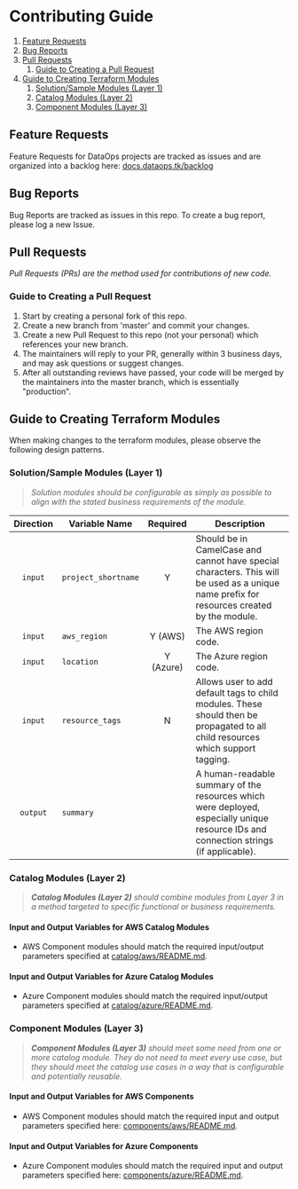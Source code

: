 # Contributing Guide

1. [Feature Requests](#feature-requests)
2. [Bug Reports](#bug-reports)
3. [Pull Requests](#pull-requests)
   1. [Guide to Creating a Pull Request](#guide-to-creating-a-pull-request)
4. [Guide to Creating Terraform Modules](#guide-to-creating-terraform-modules)
   1. [Solution/Sample Modules (Layer 1)](#solutionsample-modules-layer-1)
   2. [Catalog Modules (Layer 2)](#catalog-modules-layer-2)
   3. [Component Modules (Layer 3)](#component-modules-layer-3)

## Feature Requests

Feature Requests for DataOps projects are tracked as issues and are organized into a backlog here: [docs.dataops.tk/backlog](https://docs.dataops.tk/backlog)

## Bug Reports

Bug Reports are tracked as issues in this repo. To create a bug report, please log a new Issue.

## Pull Requests

_Pull Requests (PRs) are the method used for contributions of new code._

### Guide to Creating a Pull Request

1. Start by creating a personal fork of this repo.
2. Create a new branch from 'master' and commit your changes.
3. Create a new Pull Request to this repo (not your personal) which references your new branch.
4. The maintainers will reply to your PR, generally within 3 business days, and may ask questions or suggest changes.
5. After all outstanding reviews have passed, your code will be merged by the maintainers into the master branch, which is essentially "production".

## Guide to Creating Terraform Modules

When making changes to the terraform modules, please observe the following design patterns.

### Solution/Sample Modules (Layer 1)

> _Solution modules should be configurable as simply as possible to align with the stated business requirements of the module._

| Direction | Variable Name       | Required  | Description                                                                                                                               |
| :-------: | ------------------- | :-------: | ----------------------------------------------------------------------------------------------------------------------------------------- |
|  `input`  | `project_shortname` |     Y     | Should be in CamelCase and cannot have special characters. This will be used as a unique name prefix for resources created by the module. |
|  `input`  | `aws_region`        |  Y (AWS)  | The AWS region code.                                                                                                                      |
|  `input`  | `location`          | Y (Azure) | The Azure region code.                                                                                                                    |
|  `input`  | `resource_tags`     |     N     | Allows user to add default tags to child modules. These should then be propagated to all child resources which support tagging.           |
| `output`  | `summary`           |           | A human-readable summary of the resources which were deployed, especially unique resource IDs and connection strings (if applicable).     |

### Catalog Modules (Layer 2)

> _**Catalog Modules (Layer 2)** should combine modules from Layer 3 in a method targeted to specific functional or business requirements._

#### Input and Output Variables for AWS Catalog Modules

* AWS Component modules should match the required input/output parameters specified at [catalog/aws/README.md](/catalog/aws/README.md).

#### Input and Output Variables for Azure Catalog Modules

* Azure Component modules should match the required input/output parameters specified at [catalog/azure/README.md](/catalog/azure/README.md).

### Component Modules (Layer 3)

> _**Component Modules (Layer 3)** should meet some need from one or more catalog module. They do not need to meet every use case, but they should meet the catalog use cases in a way that is configurable and potentially reusable._

#### Input and Output Variables for AWS Components

* AWS Component modules should match the required input and output parameters specified here: [components/aws/README.md](/components/aws/README.md).

#### Input and Output Variables for Azure Components

* Azure Component modules should match the required input and output parameters specified here: [components/azure/README.md](/components/azure/README.md).
